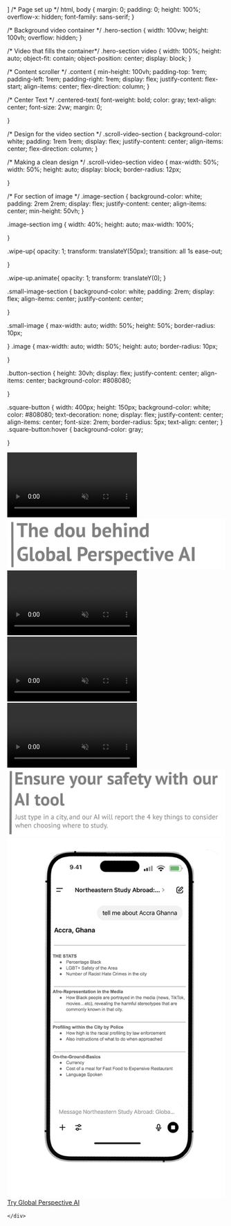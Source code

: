 <!DOCTYPE html>
<html lang="en">
<head>
    <meta charset="UTF-8">
    <meta name="viewport" content="width=device-width, initial-scale=1.0">]
    <meta name="author" content="Shawn Tribuce">
    <title>Global Perspective</title>
    <link rel="stylesheet" href="styles.css">
</head>
<styles>
  /* Page set up */
html, body {
    margin: 0;
    padding: 0;
    height: 100%;
    overflow-x: hidden;
    font-family: sans-serif;
}

/* Background video container */
.hero-section {
    width: 100vw;
    height: 100vh;
    overflow: hidden;
}

/* Video that fills the container*/
.hero-section video {
    width: 100%;
    height: auto;
    object-fit: contain;
    object-position: center;
    display: block; 
}

/* Content scroller */
.content {
    min-height: 100vh;
    padding-top: 1rem;
    padding-left: 1rem;
    padding-right: 1rem;
    display: flex;
    justify-content: flex-start;
    align-items: center;
    flex-direction: column;
}

/* Center Text */
.centered-text{ 
    font-weight: bold;
    color: gray;
    text-align: center;
    font-size: 2vw;
    margin: 0;

}

/* Design for the video section */
.scroll-video-section {
    background-color: white;
    padding: 1rem 1rem;
    display: flex;
    justify-content: center;
    align-items: center;
    flex-direction: column;
}

/* Making a clean design */
.scroll-video-section video {
    max-width: 50%;
    width: 50%;
    height: auto;
    display: block;
    border-radius: 12px;
    

}

/* For section of image */
.image-section {
    background-color: white;
    padding: 2rem 2rem;
    display: flex;
    justify-content: center;
    align-items: center;
    min-height: 50vh;
}

.image-section img {
    width: 40%;
    height: auto;
    max-width: 100%;

}

.wipe-up{ 
    opacity: 1;
    transform: translateY(50px);
    transition: all 1s ease-out;

}

.wipe-up.animate{
    opacity: 1;
    transform: translateY(0);
}

.small-image-section {
    background-color: white;
    padding: 2rem;
    display: flex;
    align-items: center;
    justify-content: center;

}

.small-image {
    max-width: auto;
    width: 50%;
    height: 50%;
    border-radius: 10px;

}
.image {
    max-width: auto;
    width: 50%;
    height: auto;
    border-radius: 10px;

}

.button-section {
    height: 30vh;
    display: flex;
    justify-content: center;
    align-items: center;
    background-color: #808080;

}

.square-button {
    width: 400px;
    height: 150px;
    background-color: white;
    color: #808080;
    text-decoration: none;
    display: flex;
    justify-content: center;
    align-items: center;
    font-size: 2rem;
    border-radius: 5px;
    text-align: center;
}
.square-button:hover {
    background-color: gray;

}
</styles>
<body>
    <div class="hero-section">
        <video autoplay muted loop playsinline>
            <source src="the_vid.mp4" type="video/mp4">
        </video>
    </div>
    <div class="small-image-section">
            <img src="the_dou.png" alt="the_title" class="image">
    </div>
    <div class="content">
        <div class="scroll-video-section">
            <video class="scroll-video" muted playsinline>
                <source src="us.mp4" type="video/mp4">
            </video>
        </div>
        <div class="scroll-video-section">
            <video class="scroll-video" muted playsinline>
                <source src="text.mp4" type="video/mp4">
            </video>
        </div>
        <div class="scroll-video-section">
            <video class="scroll-video" muted playsinline>
                <source src="scary_part.mp4" type="video/mp4">
            </video>
        </div>
    </div>
    <div>
        <div class="small-image-section">
            <img src="p5.png" alt="qoutes" class="small-image">
        </div>
        <div class="image-section">
            <img src="iphone.png" alt="iphone_template" class="wipe-up">
        </div>
    </div>
    <div class="button-section">
        <a href="www.apple.com" target="blank" class="square-button">
            Try Global Perspective AI
        </a>

    </div>



<script>
    const videos = document.querySelectorAll(".scroll-video");
    videos.forEach(video =>{
    const observer = new IntersectionObserver((entries) => {
        entries.forEach(entry => {
            if (entry.isIntersecting) {
                if (video.paused && video.currentTime === 0) {
                    video.play();
                }
            }
        });
    }, {
        thheshold: 0.5
    });
    observer.observe(video);
});

    const wipeImage = document.querySelector(".wipe-up");

    const imageObserver = new IntersectionObserver((entries) => {
        entries.forEach(entry => {
            if (entry.isIntersecting) {
                wipeImage.classList.add("animate");
            }
        });
    }, {
        threshold: 0.9
    });
    imageObserver.observe(wipeImage);

</script>
</body>
</html>
